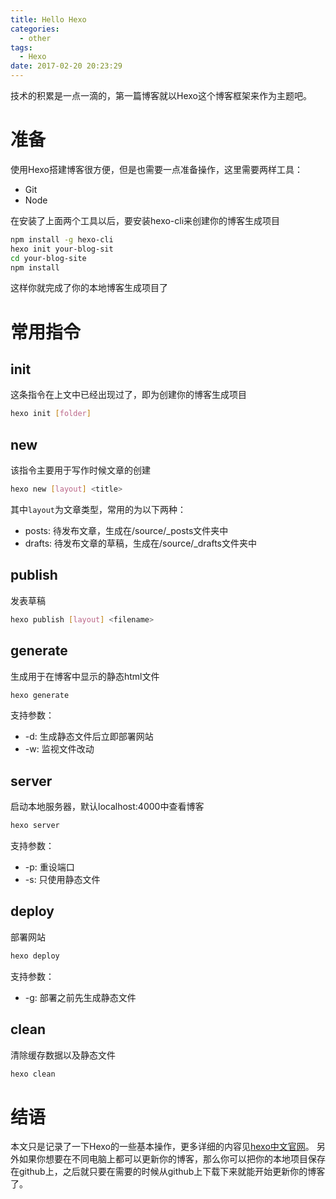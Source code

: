```yaml
---
title: Hello Hexo
categories:
  - other
tags:
  - Hexo
date: 2017-02-20 20:23:29
---
```



技术的积累是一点一滴的，第一篇博客就以Hexo这个博客框架来作为主题吧。

<!-- more -->

# 准备
使用Hexo搭建博客很方便，但是也需要一点准备操作，这里需要两样工具：
+ Git
+ Node

在安装了上面两个工具以后，要安装hexo-cli来创建你的博客生成项目
```bash
npm install -g hexo-cli
hexo init your-blog-sit
cd your-blog-site
npm install
```
这样你就完成了你的本地博客生成项目了

# 常用指令

## init
这条指令在上文中已经出现过了，即为创建你的博客生成项目
```bash
hexo init [folder]
```

## new
该指令主要用于写作时候文章的创建
```bash
hexo new [layout] <title>
```
其中<code>layout</code>为文章类型，常用的为以下两种：
+ posts: 待发布文章，生成在/source/_posts文件夹中
+ drafts: 待发布文章的草稿，生成在/source/_drafts文件夹中

## publish
发表草稿
```bash
hexo publish [layout] <filename>
```

## generate
生成用于在博客中显示的静态html文件
```bash
hexo generate
```
支持参数：
+ -d: 生成静态文件后立即部署网站
+ -w: 监视文件改动

## server
启动本地服务器，默认localhost:4000中查看博客
```bash
hexo server
```
支持参数：
+ -p: 重设端口
+ -s: 只使用静态文件

## deploy
部署网站
```bash
hexo deploy
```
支持参数：
+ -g: 部署之前先生成静态文件

## clean
清除缓存数据以及静态文件
```bash
hexo clean
```

# 结语
本文只是记录了一下Hexo的一些基本操作，更多详细的内容见[hexo中文官网](https://hexo.io/zh-cn/)。
另外如果你想要在不同电脑上都可以更新你的博客，那么你可以把你的本地项目保存在github上，之后就只要在需要的时候从github上下载下来就能开始更新你的博客了。
